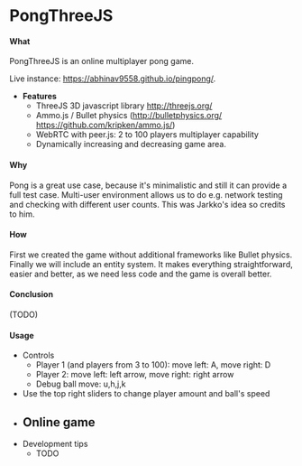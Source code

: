 PongThreeJS
===========

#### What

PongThreeJS is an online multiplayer pong game. 

Live instance:  https://abhinav9558.github.io/pingpong/.


* **Features**
  - ThreeJS 3D javascript library http://threejs.org/
  - Ammo.js / Bullet physics (http://bulletphysics.org/ https://github.com/kripken/ammo.js/)
  - WebRTC with peer.js: 2 to 100 players multiplayer capability
  - Dynamically increasing and decreasing game area.

#### Why

Pong is a great use case, because it's minimalistic and still it can provide a full test case. Multi-user environment allows us to do e.g. network testing and checking with different user counts. This was Jarkko's idea so credits to him.

#### How

First we created the game without additional frameworks like Bullet physics. Finally we will include an entity system. It makes everything straightforward, easier and better, as we need less code and the game is overall better.

#### Conclusion

(TODO)

#### Usage

- Controls
  - Player 1 (and players from 3 to 100): move left: A, move right: D
  - Player 2: move left: left arrow, move right: right arrow
  - Debug ball move: u,h,j,k
- Use the top right sliders to change player amount and ball's speed
- Online game
  - 
- Development tips
  - TODO 
